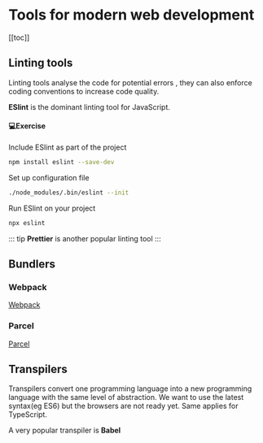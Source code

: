 # Tools for modern web development 

 [[toc]]
 ## Linting tools
 Linting tools analyse the code for potential errors , they can also enforce coding conventions to increase code quality. 

**ESlint** is the dominant linting tool for JavaScript.

#### 💻Exercise

 Include ESlint as part of the project
 ```bash
 npm install eslint --save-dev
 ```
 Set up configuration file
 ```bash
./node_modules/.bin/eslint --init
 ```
 Run ESlint on your project 

 ```bash
 npx eslint
 ```

::: tip
**Prettier** is another popular linting tool
:::
 
 ## Bundlers
 ### Webpack
  [Webpack](https://webpack.js.org/)
 ### Parcel
  [Parcel](https://parceljs.org/)
 ## Transpilers
 Transpilers convert one programming language into a new programming language with the same level of abstraction.
We want to use the latest syntax(eg ES6) but the browsers are not ready yet. Same applies for TypeScript.

A very popular transpiler is  **Babel**